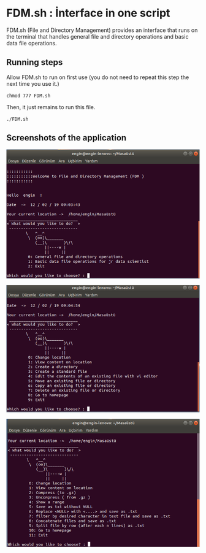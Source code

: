 # FDM.sh : İnterface in one script

FDM.sh (File and Directory Management) provides an interface that runs on the terminal that handles general file and directory operations and basic data file operations.

## Running steps

Allow FDM.sh to run on first use (you do not need to repeat this step the next time you use it.)
```	
chmod 777 FDM.sh
```	

Then, it just remains to run this file.

```	
./FDM.sh
```	
## Screenshots of the application

<p align="left">
<img src="https://github.com/muhendis/fdm.sh/blob/master/screenshots/home%20page.png"> 
</p>
<p align="left">
<img  src="https://github.com/muhendis/fdm.sh/blob/master/screenshots/General%20file%20and%20directory%20operations.png"> 
</p>
<p align="left">
<img src="https://github.com/muhendis/fdm.sh/blob/master/screenshots/Basic%20data%20file%20operations%20for%20jr%20data%20scientist.png"> 
</p>

